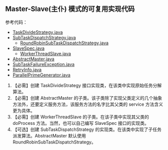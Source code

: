 ## Master-Slave(主仆) 模式的可复用实现代码

参考代码：

- [TaskDivideStrategy.java](TaskDivideStrategy.java)
- [SubTaskDispatchStrategy.java](SubTaskDispatchStrategy.java)
    - [RoundRobinSubTaskDispatchStrategy.java](RoundRobinSubTaskDispatchStrategy.java)
- [SlaveSpec.java](SlaveSpec.java)
    - [WorkerThreadSlave.java](WorkerThreadSlave.java)
- [AbstractMaster.java](AbstractMaster.java)
- [SubTaskFailureException.java](SubTaskFailureException.java)
- [RetryInfo.java](RetryInfo.java)
- [ParallelPrimeGenerator.java](ParallelPrimeGenerator.java)

1. 【必需】创建 TaskDivideStrategy 接口实现类，在该类中实现原始任务分解算法。
2. 【必需】创建 AbstractMaster 的子类。该子类除了实现父类定义的几个抽象方法外，还要定义服务方法，该服务方法的名字比其父类的 service 方法含义更为具体。
3. 【必需】创建 WorkerThreadSlave 的子类。在该子类中实现其父类的 doProcess 方法。当然，也可以自己编写 SlaveSpec 接口的实现类。
4. 【可选】创建 SubTaskDispatchStrategy 的实现类。在该类中实现了子任务派发算法。AbstractMaster 默认使用 RoundRobinSubTaskDispatchStrategy。

